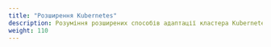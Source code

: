 ```yaml
---
title: "Розширення Kubernetes"
description: Розуміння розширених способів адаптації кластера Kubernetes до потреб вашого робочого середовища.
weight: 110
---
```


